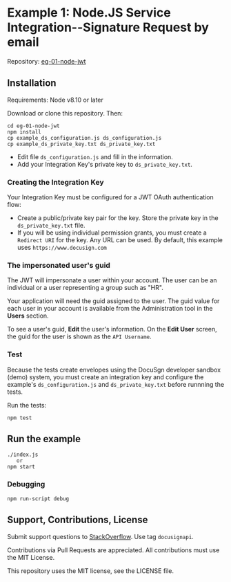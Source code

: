 # Example 1: Node.JS Service Integration--Signature Request by email

Repository: [eg-01-node-jwt](https://github.com/docusign/eg-01-node-jwt)

<!--
## Articles and Screencasts

* Guide: Using OAuth JWT flow with DocuSign.
* Screencast: Using OAuth JWT flow with DocuSign.
* Guide: Sending an envelope with the Node.JS SDK.
* Screencast: Sending an example with Node.JS SDK.
-->
## Installation

Requirements: Node v8.10 or later

Download or clone this repository. Then:

````
cd eg-01-node-jwt
npm install
cp example_ds_configuration.js ds_configuration.js
cp example_ds_private_key.txt ds_private_key.txt
````

* Edit file `ds_configuration.js` and fill in the information.
* Add your Integration Key's private key to `ds_private_key.txt`.

### Creating the Integration Key
Your Integration Key must be configured for a JWT OAuth authentication flow:
* Create a public/private key pair for the key. Store the private key
  in the `ds_private_key.txt` file.
* If you will be using individual permission grants, you must create a
  `Redirect URI` for the key. Any URL can be used. By default, this
  example uses `https://www.docusign.com`

### The impersonated user's guid
The JWT will impersonate a user within your account. The user can be
an individual or a user representing a group such as "HR".

Your application will need the guid assigned to the user.
The guid value for each user in your account is available from
the Administration tool in the **Users** section.

To see a user's guid, **Edit** the user's information.
On the **Edit User** screen, the guid for the user is shown as
the `API Username`.

### Test

Because the tests create envelopes using the
DocuSgn developer sandbox (demo) system,
you must create an integration key and configure
the example's `ds_configuration.js`
and `ds_private_key.txt` before runnning the tests.


Run the tests:

````
npm test
````

## Run the example

````
./index.js
   or
npm start
````

### Debugging

````
npm run-script debug
````

## Support, Contributions, License

Submit support questions to [StackOverflow](https://stackoverflow.com). Use tag `docusignapi`.

Contributions via Pull Requests are appreciated.
All contributions must use the MIT License.

This repository uses the MIT license, see the LICENSE file.
